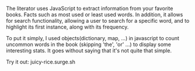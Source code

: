 The literator uses JavaScript to extract information from your favorite books. Facts such as most used or least used words. 
In addition, it allows for search functionality, allowing a user to search for a specific word, and to highlight its first instance, along with its frequency. 

To put it simply, I used objects(dictionary, map, ...) in javascript to count uncommon words in the book (skipping 'the', 'or' ...) to display 
some interesting stats. It goes without saying that it's not quite that simple. 

Try it out:
juicy-rice.surge.sh


